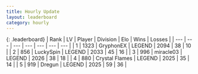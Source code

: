 ```yaml
---
title: Hourly Update
layout: leaderboard
category: hourly
---
```


{: .leaderboard}
| Rank | LV | Player | Division | Elo | Wins | Losses |
| --- | --- | --- | --- | --- | --- | --- |
| <span data-change="0">1</span> | 1323 | <span title="ID: 315148">GryphonEX</span> | LEGEND | <span data-change="0">2094</span> | <span data-change="0">38</span> | <span data-change="0">10</span> |
| <span data-change="0">2</span> | 856 | <span title="ID: 498412">LuckySpin</span> | LEGEND | <span data-change="2">2033</span> | <span data-change="2">45</span> | <span data-change="1">16</span> |
| <span data-change="0">3</span> | 996 | <span title="ID: 416373">miracle03</span> | LEGEND | <span data-change="0">2026</span> | <span data-change="0">38</span> | <span data-change="0">18</span> |
| <span data-change="0">4</span> | 880 | <span title="ID: 163201">Crystal Flames</span> | LEGEND | <span data-change="0">2025</span> | <span data-change="0">35</span> | <span data-change="0">14</span> |
| <span data-change="4">5</span> | 919 | <span title="ID: 337810">Dregun</span> | LEGEND | <span data-change="7">2025</span> | <span data-change="1">59</span> | <span data-change="0">36</span> |